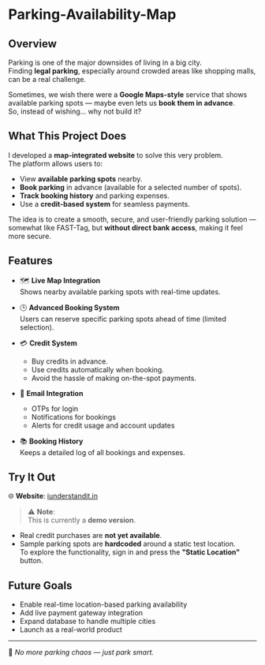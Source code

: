 # Parking-Availability-Map

## Overview
Parking is one of the major downsides of living in a big city.  
Finding **legal parking**, especially around crowded areas like shopping malls, can be a real challenge.

Sometimes, we wish there were a **Google Maps-style** service that shows available parking spots — maybe even lets us **book them in advance**.  
So, instead of wishing... why not build it?

## What This Project Does
I developed a **map-integrated website** to solve this very problem.  
The platform allows users to:
- View **available parking spots** nearby.
- **Book parking** in advance (available for a selected number of spots).
- **Track booking history** and parking expenses.
- Use a **credit-based system** for seamless payments.

The idea is to create a smooth, secure, and user-friendly parking solution — somewhat like FAST-Tag, but **without direct bank access**, making it feel more secure.

## Features
- 🗺️ **Live Map Integration**  
  Shows nearby available parking spots with real-time updates.

- 🕒 **Advanced Booking System**  
  Users can reserve specific parking spots ahead of time (limited selection).

- 💳 **Credit System**  
  - Buy credits in advance.
  - Use credits automatically when booking.
  - Avoid the hassle of making on-the-spot payments.

- 📧 **Email Integration**  
  - OTPs for login
  - Notifications for bookings
  - Alerts for credit usage and account updates

- 📚 **Booking History**  
  Keeps a detailed log of all bookings and expenses.

## Try It Out
🌐 **Website**: [iunderstandit.in](https://iunderstandit.in)

> ⚠️ **Note**:  
This is currently a **demo version**.  
- Real credit purchases are **not yet available**.  
- Sample parking spots are **hardcoded** around a static test location.  
To explore the functionality, sign in and press the **"Static Location"** button.

## Future Goals
- Enable real-time location-based parking availability
- Add live payment gateway integration
- Expand database to handle multiple cities
- Launch as a real-world product

---

🚗 *No more parking chaos — just park smart.*
